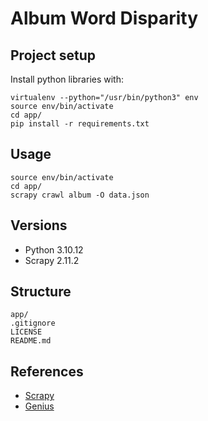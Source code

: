 

# Album Word Disparity


## Project setup

Install python libraries with:

```
virtualenv --python="/usr/bin/python3" env 
source env/bin/activate
cd app/
pip install -r requirements.txt
```

## Usage

```
source env/bin/activate
cd app/
scrapy crawl album -O data.json
```

## Versions

- Python 3.10.12
- Scrapy 2.11.2

## Structure

```
app/
.gitignore
LICENSE
README.md
```

## References

- [Scrapy](https://scrapy.org/)
- [Genius](https://genius.com/)